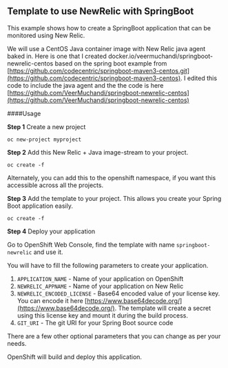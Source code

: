 ## Template to use NewRelic with SpringBoot

This example shows how to create a SpringBoot application that can be monitored using New Relic.

We will use a CentOS Java container image with New Relic java agent baked in. Here is one that I created docker.io/veermuchandi/springboot-newrelic-centos based on the spring boot example from [https://github.com/codecentric/springboot-maven3-centos.git](https://github.com/codecentric/springboot-maven3-centos). I edited this code to include the java agent and the the code is here [https://github.com/VeerMuchandi/springboot-newrelic-centos](https://github.com/VeerMuchandi/springboot-newrelic-centos)

####Usage

**Step 1** Create a new project

```
oc new-project myproject
```
**Step 2** Add this New Relic + Java image-stream to your project.

```
oc create -f 
```
Alternately, you can add this to the openshift namespace, if you want this accessible across all the projects.

**Step 3** Add the template to your project. This allows you create your Spring Boot application easily.

```
oc create -f 
```

**Step 4** Deploy your application	

Go to OpenShift Web Console, find the template with name `springboot-newrelic` and use it.

You will have to fill the following parameters to create your application.		
1. `APPLICATION_NAME` - Name of your application on OpenShift		
2. `NEWRELIC_APPNAME` - Name of your application on New Relic		
3. `NEWRELIC_ENCODED_LICENSE` - Base64 encoded value of your license key. You can encode it here [https://www.base64decode.org/](https://www.base64decode.org/). The template will create a secret using this license key and mount it during the build process.		 	
4. `GIT_URI` - The git URI for your Spring Boot source code			

There are a few other optional parameters that you can change as per your needs.

OpenShift will build and deploy this application.



